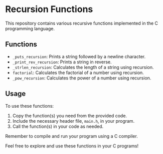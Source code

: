 # Recursion Functions

This repository contains various recursive functions implemented in the C programming language.

## Functions

- `_puts_recursion`: Prints a string followed by a newline character.
- `_print_rev_recursion`: Prints a string in reverse.
- `_strlen_recursion`: Calculates the length of a string using recursion.
- `factorial`: Calculates the factorial of a number using recursion.
- `_pow_recursion`: Calculates the power of a number using recursion.

## Usage

To use these functions:

1. Copy the function(s) you need from the provided code.
2. Include the necessary header file, `main.h`, in your program.
3. Call the function(s) in your code as needed.

Remember to compile and run your program using a C compiler.

Feel free to explore and use these functions in your C programs!


